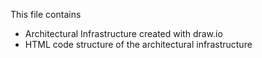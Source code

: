 This file contains
- Architectural Infrastructure created with draw.io
- HTML code structure of the architectural infrastructure
